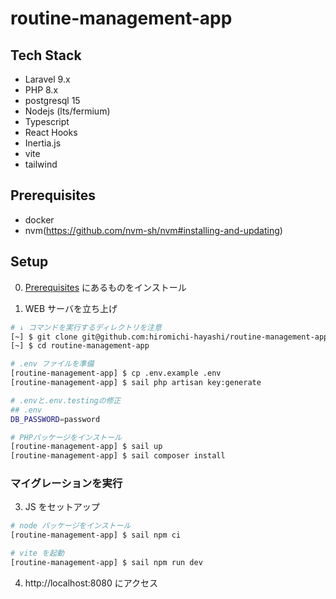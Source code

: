 # routine-management-app

## Tech Stack

-   Laravel 9.x
-   PHP 8.x
-   postgresql 15
-   Nodejs (lts/fermium)
-   Typescript
-   React Hooks
-   Inertia.js
-   vite
-   tailwind

## Prerequisites

-   docker
-   nvm(https://github.com/nvm-sh/nvm#installing-and-updating)

## Setup

0. [Prerequisites](#Prerequisites) にあるものをインストール

1. WEB サーバを立ち上げ

```bash
# ↓ コマンドを実行するディレクトリを注意
[~] $ git clone git@github.com:hiromichi-hayashi/routine-management-app.git
[~] $ cd routine-management-app

# .env ファイルを準備
[routine-management-app] $ cp .env.example .env
[routine-management-app] $ sail php artisan key:generate

# .envと.env.testingの修正
## .env
DB_PASSWORD=password

# PHPパッケージをインストール
[routine-management-app] $ sail up
[routine-management-app] $ sail composer install
```

### マイグレーションを実行

3. JS をセットアップ

```zsh
# node パッケージをインストール
[routine-management-app] $ sail npm ci

# vite を起動
[routine-management-app] $ sail npm run dev
```

4. http://localhost:8080 にアクセス
